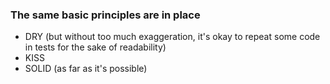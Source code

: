 ### The same basic principles are in place

* DRY (but without too much exaggeration, it's okay to repeat some code in tests for the sake of readability)
* KISS
* SOLID (as far as it's possible)
